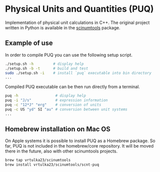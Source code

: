 # Physical Units and Quantities (PUQ)

Implementation of physical unit calculations in C++.
The original project written in Python is available in the [scinumtools](https://github.com/vrtulka23/scinumtools) package.

## Example of use

In order to compile PUQ you can use the following setup script.

``` bash
./setup.sh -h         # display help
./setup.sh -b -t      # build and test
sudo ./setup.sh -i    # install `puq` executable into bin directory
...
```

Compiled PUQ executable can be then run directly from a terminal.

``` bash
puq -h                 # display help
puq -i "J/s"           # expression information
puq -c "12*J" "erg"    # conversion of units
puq -c US "yd" SI "au" # conversion between unit systems
...
```

## Homebrew installation on Mac OS

On Apple systems it is possible to install PUQ as a Homebrew package.
So far, PUQ is not included in the homebrew/core repository.
It will be moved there in the future, also with other scinumtools projects.

``` bash
brew tap vrtulka23/scinumtools
brew install vrtulka23/scinumtools/scnt-puq
```
